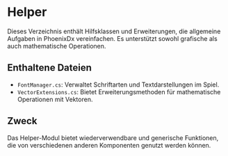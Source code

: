 ﻿# Helper

Dieses Verzeichnis enthält Hilfsklassen und Erweiterungen, die allgemeine Aufgaben in PhoenixDx vereinfachen. Es unterstützt sowohl grafische als auch mathematische Operationen.

## Enthaltene Dateien
- `FontManager.cs`: Verwaltet Schriftarten und Textdarstellungen im Spiel.
- `VectorExtensions.cs`: Bietet Erweiterungsmethoden für mathematische Operationen mit Vektoren.

## Zweck
Das Helper-Modul bietet wiederverwendbare und generische Funktionen, die von verschiedenen anderen Komponenten genutzt werden können.
